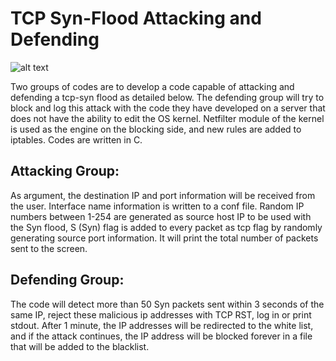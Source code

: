 # TCP Syn-Flood Attacking and Defending


![alt text](https://github.com/boranyldrm/Kangal/blob/master/logo.png?raw=true)

Two groups of codes are to develop a code capable of attacking and defending a tcp-syn flood as detailed below. The defending group will try to block and log this attack with the code they have developed on a server that does not have the ability to edit the OS kernel. Netfilter module of the kernel is used as the engine on the blocking side, and new rules are added to iptables. Codes are written in C. 


Attacking Group:
----------------

As argument, the destination IP and port information will be received from the user. Interface name information is written to a conf file.
Random IP numbers between 1-254 are generated as source host IP to be used with the Syn flood, S (Syn) flag is added to every packet as tcp flag by randomly generating source port information. It will print the total number of packets sent to the screen.

Defending Group:
----------------

The code will detect more than 50 Syn packets sent within 3 seconds of the same IP, reject these malicious ip addresses with TCP RST, log in or print stdout. After 1 minute, the IP addresses will be redirected to the white list, and if the attack continues, the IP address will be blocked forever in a file that will be added to the blacklist.
